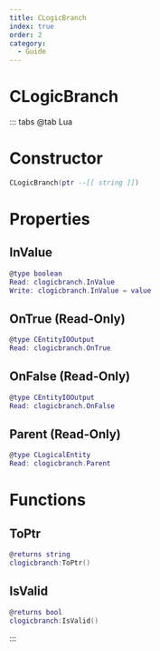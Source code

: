 ```yaml
---
title: CLogicBranch
index: true
order: 2
category:
  - Guide
---
```


# CLogicBranch

::: tabs
@tab Lua
# Constructor
```lua
CLogicBranch(ptr --[[ string ]])
```
# Properties
## InValue 
```lua
@type boolean
Read: clogicbranch.InValue
Write: clogicbranch.InValue = value
```
## OnTrue (Read-Only)
```lua
@type CEntityIOOutput
Read: clogicbranch.OnTrue
```
## OnFalse (Read-Only)
```lua
@type CEntityIOOutput
Read: clogicbranch.OnFalse
```
## Parent (Read-Only)
```lua
@type CLogicalEntity
Read: clogicbranch.Parent
```
# Functions
## ToPtr
```lua
@returns string
clogicbranch:ToPtr()
```
## IsValid
```lua
@returns bool
clogicbranch:IsValid()
```

:::